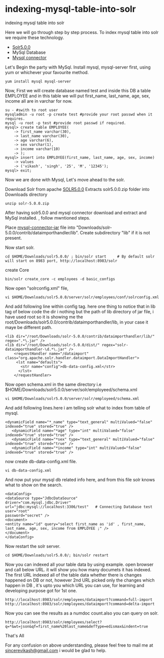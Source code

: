 # indexing-mysql-table-into-solr
indexing mysql table into solr

Here we will go through step by step process.
To index mysql table into solr we require these technology.
* [Solr5.0.0](http://archive.apache.org/dist/lucene/solr/5.0.0/solr-5.0.0.zip)
* MySql Database
* [Mysql connector](http://cdn.mysql.com/archives/mysql-connector-java-5.1/mysql-connector-java-5.1.32.tar.gz)

Let's Begin the party with MySql.
Install mysql, mysql-server first, using yum or whichever your favourite method.
```
yum install mysql mysql-server
```
Now, First we will create database named test and inside this DB a table EMPLOYEE and in this table we will put first_name, last_name, age, sex, income all are in varchar for now.
```
su - #swith to root user
mysqladmin -u root -p create test #provide your root passwd when it requires.
mysql -u root -p test #provide root passwd if required.
mysql> create table EMPLOYEE(
    -> first_name varchar(30),
    -> last_name varchar(30),
    -> age varchar(6),
    -> sex varchar(1),
    -> income varchar(10)
    -> );
mysql> insert into EMPLOYEE(first_name, last_name, age, sex, income)
    -> values
    -> ('vikash', 'singh', '25', 'M', '12345');
mysql> exit;
```
Now we are done with Mysql, Let's move ahead to the solr.

Download Solr from apache [SOLR5.0.0](http://archive.apache.org/dist/lucene/solr/5.0.0/solr-5.0.0.zip)
Extracts solr5.0.0.zip folder into Downloads directory 
```
unzip solr-5.0.0.zip
```
After having solr5.0.0 and mysql connector download and extract and MySql installed. , follow mwntioned steps.

Place [mysql-connector-jar](http://cdn.mysql.com/archives/mysql-connector-java-5.1/mysql-connector-java-5.1.32.tar.gz) file into "Downloads/solr-5.0.0/contrib/dataimporthandler/lib". 
Create subdirectory "lib" if it is not present.

Now start solr.
```
cd $HOME/Downloads/solr5.0.0/ ; bin/solr start     # By default solr will start on 8983 port, http://localhost:8983/solr
```
create Core
```
bin/solr create_core -c employees -d basic_configs
```
Now open "solrconfig.xml" file, 
```
vi $HOME/Downloads/solr5.0.0/server/solr/employees/conf/solrconfig.xml
```
And add following line within config tag. here one thing to notice that in lib tag of below code the dir i nothing but the path of lib directory of jar file, i have used root so it is showing me the root/Downloads/solr5.0.0/contrib/dataimporthandler/lib, in your case it maye be different path.
``` 
<lib dir="/root/Downloads/solr-5.0.0/contrib/dataimporthandler/lib/" regex=".*\.jar" />
<lib dir="/root/Downloads/solr-5.0.0/dist/" regex="solr-dataimporthandler-\d.*\.jar" /> 
    <requestHandler name="/dataimport" class="org.apache.solr.handler.dataimport.DataImportHandler">
     <lst name="defaults"> 
       <str name="config">db-data-config.xml</str> 
      </lst> 
    </requestHandler>
```
Now open schema.xml in the same directory i.e $HOME/Downloads/solr5.0.0/server/solr/employeed/schema.xml 
```
vi $HOME/Downloads/solr5.0.0/server/solr/employeed/schema.xml
```
And add following lines.here i am telling solr what to index from table of mysql.
```
<dynamicField name="*_name" type="text_general" multiValued="false" indexed="true" stored="true" />
   <dynamicField name="*age" type="int" multiValued="false" indexed="true" stored="true" />
   <dynamicField name="*sex" type="text_general" multiValued="false" indexed="true" stored="true" />
   <dynamicField name="*income" type="int" multiValued="false" indexed="true" stored="true" />
```
now create db-data-config.xml file.
```
vi db-data-config.xml
```
And now put your mysql db related info here, and from this file solr knows what to show on the search.
```
<dataConfig>
<dataSource type="JdbcDataSource"
driver="com.mysql.jdbc.Driver"
url="jdbc:mysql://localhost:3306/test"   # Connecting Database test
user="root"
password="secret" />
<document>
<entity name="id" query="select first_name as 'id' , first_name, last_name, age, sex, income from EMPLOYEE ;" />
</document>
</dataConfig>
```
Now restart the solr server.
```
cd $HOME/Downloads/solr5.0.0/; bin/solr restart
```
Now you can indexed all your table data by using example. open browser and call below URL. it will show you how many documets it has indexed. The first URL indexed all of the table data whether there is changes happened on DB or not, however 2nd URL picked only the changes which happen in DB , it's upto you which URL you can use, for learning and developing purpose got for 1st one.
```
http://localhost:8983/solr/employees/dataimport?command=full-import
http://localhost:8983/solr/employees/dataimport?command=delta-import
```

Now you can see the results as a numdoc count.also you can query on solr.
```
http://localhost:8983/solr/employees/select?q=*&wt=json&qf=first_name%20last_name&defType=edismax&indent=true
```

That's All

For any confusion on above understanding, please feel free to mail me at sincerevikash@gmail.com i would be glad to help.
